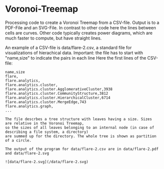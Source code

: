 # Voronoi-Treemap
Processing code to create a Voronoi Treemap from a CSV-file. Output is to a PDF-File and an SVG-File. 
In contrast to other code here the lines between cells are curves. Other code typically creates power 
diagrams, which are much faster to compute, but have straight lines.

An example of a CSV-file is data/flare-2.csv, a standard file for visualizations of hierachical data.
Important: the file has to start with "name,size" to indicate the pairs in each line
Here the first lines of the CSV-file: 
```
name,size
flare,
flare.analytics,
flare.analytics.cluster,
flare.analytics.cluster.AgglomerativeCluster,3938
flare.analytics.cluster.CommunityStructure,3812
flare.analytics.cluster.HierarchicalCluster,6714
flare.analytics.cluster.MergeEdge,743
flare.analytics.graph,
...

The file descrbes a tree structure with leaves having a size. Sizes are relative in the Voronoi Treemap, 
so the sizes of all leaves belonging to an internal node (in case of describing a file system, a directory) 
are summed up for the directory. The whole tree is shown as partition of a circle.

The output of the program for data/flare-2.csv are in data/flare-2.pdf and data/flare-2.svg 

![data/flare-2.svg](/data/flare-2.svg)

